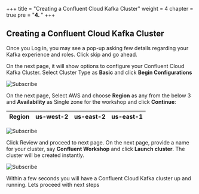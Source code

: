 +++
title = "Creating a Confluent Cloud Kafka Cluster"
weight = 4
chapter = true
pre = "<b>4. </b>"
+++

## Creating a Confluent Cloud Kafka Cluster

Once you Log in, you may see a pop-up asking few details regarding your Kafka experience and roles. Click skip and go ahead. 

On the next page, it will show options to configure your Confluent Cloud Kafka Cluster. Select Cluster Type as **Basic** and click **Begin Configurations**

![Subscribe](/images/createCC/1.png)

On the next page, Select AWS and choose **Region** as any from the below 3 and **Availability** as Single zone for the workshop and click **Continue**: 

| Region      | us-west-2 | us-east-2 | us-east-1 |
| ----------- | --------- | --------- | --------- |

![Subscribe](/images/createCC/2.png)



Click Review and proceed to next page. On the next page, provide a name for your cluster, say **Confluent Workshop** and click **Launch cluster**. The cluster will be created instantly.

![Subscribe](/images/createCC/3.png)

Within a few seconds you will have a Confluent Cloud Kafka cluster up and running. Lets proceed with next steps
